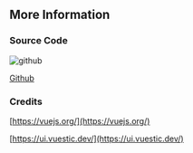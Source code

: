 ## More Information

### Source Code

<img class="footerimg" src="/icons/github-mark.png" alt="github" />

[Github](https://github.com/digital-codes/klimaDashboard)

  

### Credits
[https://vuejs.org/](https://vuejs.org/)

[https://ui.vuestic.dev/](https://ui.vuestic.dev/)
